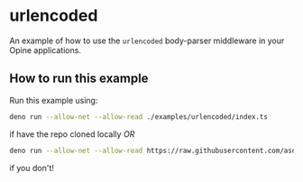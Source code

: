 # urlencoded

An example of how to use the `urlencoded` body-parser middleware in your Opine
applications.

## How to run this example

Run this example using:

```bash
deno run --allow-net --allow-read ./examples/urlencoded/index.ts
```

if have the repo cloned locally _OR_

```bash
deno run --allow-net --allow-read https://raw.githubusercontent.com/asos-craigmorten/opine/main/examples/urlencoded/index.ts
```

if you don't!
